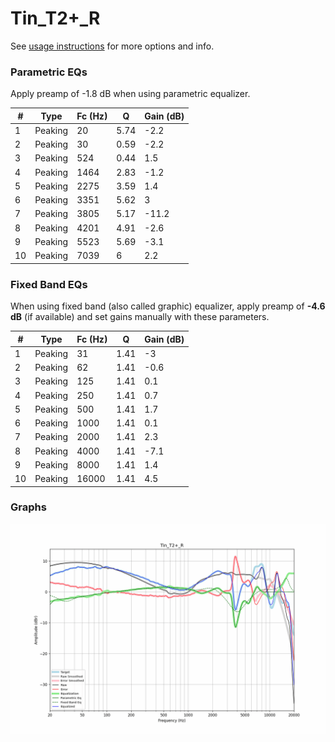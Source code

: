 # Tin_T2+_R
See [usage instructions](https://github.com/jaakkopasanen/AutoEq#usage) for more options and info.

### Parametric EQs
Apply preamp of -1.8 dB when using parametric equalizer.

|   # | Type    |   Fc (Hz) |    Q |   Gain (dB) |
|-----|---------|-----------|------|-------------|
|   1 | Peaking |        20 | 5.74 |        -2.2 |
|   2 | Peaking |        30 | 0.59 |        -2.2 |
|   3 | Peaking |       524 | 0.44 |         1.5 |
|   4 | Peaking |      1464 | 2.83 |        -1.2 |
|   5 | Peaking |      2275 | 3.59 |         1.4 |
|   6 | Peaking |      3351 | 5.62 |         3   |
|   7 | Peaking |      3805 | 5.17 |       -11.2 |
|   8 | Peaking |      4201 | 4.91 |        -2.6 |
|   9 | Peaking |      5523 | 5.69 |        -3.1 |
|  10 | Peaking |      7039 | 6    |         2.2 |

### Fixed Band EQs
When using fixed band (also called graphic) equalizer, apply preamp of **-4.6 dB** (if available) and set gains manually with these parameters.

|   # | Type    |   Fc (Hz) |    Q |   Gain (dB) |
|-----|---------|-----------|------|-------------|
|   1 | Peaking |        31 | 1.41 |        -3   |
|   2 | Peaking |        62 | 1.41 |        -0.6 |
|   3 | Peaking |       125 | 1.41 |         0.1 |
|   4 | Peaking |       250 | 1.41 |         0.7 |
|   5 | Peaking |       500 | 1.41 |         1.7 |
|   6 | Peaking |      1000 | 1.41 |         0.1 |
|   7 | Peaking |      2000 | 1.41 |         2.3 |
|   8 | Peaking |      4000 | 1.41 |        -7.1 |
|   9 | Peaking |      8000 | 1.41 |         1.4 |
|  10 | Peaking |     16000 | 1.41 |         4.5 |

### Graphs
![](./Tin_T2+_R.png)
